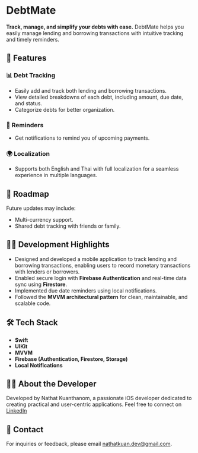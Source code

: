 # DebtMate

**Track, manage, and simplify your debts with ease.**
DebtMate helps you easily manage lending and borrowing transactions with intuitive tracking and timely reminders.

## 🚀 Features

### 📊 **Debt Tracking**

- Easily add and track both lending and borrowing transactions.
- View detailed breakdowns of each debt, including amount, due date, and status.
- Categorize debts for better organization.

### 🔔 **Reminders**

- Get notifications to remind you of upcoming payments.

### 🌍 **Localization**

- Supports both English and Thai with full localization for a seamless experience in multiple languages.

## 🚧 Roadmap

Future updates may include:

- Multi-currency support.
- Shared debt tracking with friends or family.

## 👨‍💻 **Development Highlights**

- Designed and developed a mobile application to track lending and borrowing transactions, enabling users to record monetary transactions with lenders or borrowers.
- Enabled secure login with **Firebase Authentication** and real-time data sync using **Firestore**.
- Implemented due date reminders using local notifications.
- Followed the **MVVM architectural pattern** for clean, maintainable, and scalable code.

## 🛠 **Tech Stack**

- **Swift**
- **UIKit**
- **MVVM**
- **Firebase (Authentication, Firestore, Storage)**
- **Local Notifications**

## 👩‍💻 About the Developer

Developed by Nathat Kuanthanom, a passionate iOS developer dedicated to creating practical and user-centric applications. Feel free to connect on [LinkedIn](https://www.linkedin.com/in/nathat-kuanthanom-421062212/)

## 📩 Contact

For inquiries or feedback, please email [nathatkuan.dev@gmail.com](mailto:nathatkuan.dev@gmail.com).
